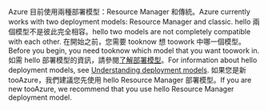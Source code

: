 <span data-ttu-id="b3c64-101">Azure 目前使用兩種部署模型：Resource Manager 和傳統。</span><span class="sxs-lookup"><span data-stu-id="b3c64-101">Azure currently works with two deployment models: Resource Manager and classic.</span></span> <span data-ttu-id="b3c64-102">hello 兩個模型不是彼此完全相容。</span><span class="sxs-lookup"><span data-stu-id="b3c64-102">hello two models are not completely compatible with each other.</span></span> <span data-ttu-id="b3c64-103">在開始之前，您需要 tooknow 想 toowork 中哪一個模型。</span><span class="sxs-lookup"><span data-stu-id="b3c64-103">Before you begin, you need tooknow which model that you want toowork in.</span></span> <span data-ttu-id="b3c64-104">如需 hello 部署模型的資訊，請參閱[了解部署模型](../articles/resource-manager-deployment-model.md)。</span><span class="sxs-lookup"><span data-stu-id="b3c64-104">For information about hello deployment models, see [Understanding deployment models](../articles/resource-manager-deployment-model.md).</span></span> <span data-ttu-id="b3c64-105">如果您是新 tooAzure，我們建議您先使用 hello Resource Manager 部署模型。</span><span class="sxs-lookup"><span data-stu-id="b3c64-105">If you are new tooAzure, we recommend that you use hello Resource Manager deployment model.</span></span>
